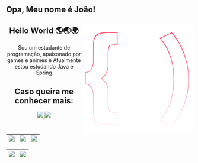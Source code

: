 ## Opa, Meu nome é João!
<div align="center">
<img src="logo.svg" width="300px" min-width="300px" max-width="300px" align="right" alt="Logo iuricode">

<h2>Hello World 🌎🌏🌍</h2>

<p>Sou um estudante de programação, apaixonado por games e animes e Atualmente estou estudando Java e Spring</p>

## Caso queira me conhecer mais: 

<div align="center">
  <a href="https://www.instagram.com/jauumx" alt="Instagram">
    <img src="https://img.shields.io/badge/-Instagram-ff3a5e?style=for-the-badge&logo=Instagram&logoColor=FFF"/>
  </a>
  <a href="https://www.linkedin.com/in/joaomarcosdev" alt="Linkedin">
    <img src="https://img.shields.io/badge/-Linkedin-ff3a5e?style=for-the-badge&logo=Linkedin&logoColor=FFF"/>
  </a>
</div>

| ![](http://github-profile-summary-cards.vercel.app/api/cards/stats?username=Nesrux&theme=tokyonight) | ![](http://github-profile-summary-cards.vercel.app/api/cards/repos-per-language?username=Nesrux&theme=tokyonight) | ![](http://github-profile-summary-cards.vercel.app/api/cards/most-commit-language?username=Nesrux&theme=tokyonight) |
| :-: | :-: | :-: |

| ![](http://github-profile-summary-cards.vercel.app/api/cards/profile-details?username=Nesrux&theme=tokyonight) | ![](http://github-profile-summary-cards.vercel.app/api/cards/productive-time?username=Nesrux&theme=tokyonight&utcOffset=8) |
| :-: | :-: |
